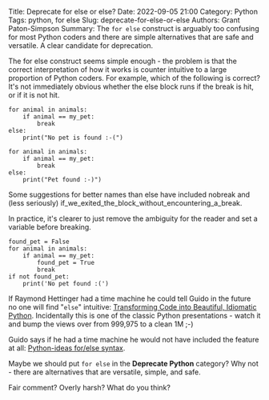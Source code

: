 Title: Deprecate for else or else?
Date: 2022-09-05 21:00
Category: Python
Tags: python, for else
Slug: deprecate-for-else-or-else
Authors: Grant Paton-Simpson
Summary: The `for else` construct is arguably too confusing for most Python coders and there are simple alternatives that are safe and versatile. A clear candidate for deprecation.


The for else construct seems simple enough - the problem is that the correct interpretation of how it works is counter intuitive to a large proportion of Python coders. For example, which of the following is correct? It's not immediately obvious whether the else block runs if the break is hit, or if it is not hit.

    for animal in animals:
        if animal == my_pet:
            break
    else:
        print("No pet is found :-(")

    for animal in animals:
        if animal == my_pet:
            break
    else:
        print("Pet found :-)")

Some suggestions for better names than else have included nobreak and (less seriously) if_we_exited_the_block_without_encountering_a_break.

In practice, it's clearer to just remove the ambiguity for the reader and set a variable before breaking.

    found_pet = False
    for animal in animals:
        if animal == my_pet:
            found_pet = True
            break
    if not found_pet:
        print('No pet found :(')

If Raymond Hettinger had a time machine he could tell Guido in the future no one will find "`else`" intuitive: [Transforming Code into Beautiful, Idiomatic Python](https://m.youtube.com/watch?v=OSGv2VnC0go). Incidentally this is one of the classic Python presentations - watch it and bump the views over from 999,975 to a clean 1M ;-)

Guido says if he had a time machine he would not have included the feature at all: [Python-ideas for/else syntax](https://mail.python.org/pipermail/python-ideas/2009-October/).

Maybe we should put `for else` in the **Deprecate Python** category? Why not - there are alternatives that are versatile, simple, and safe.

Fair comment? Overly harsh? What do you think?


